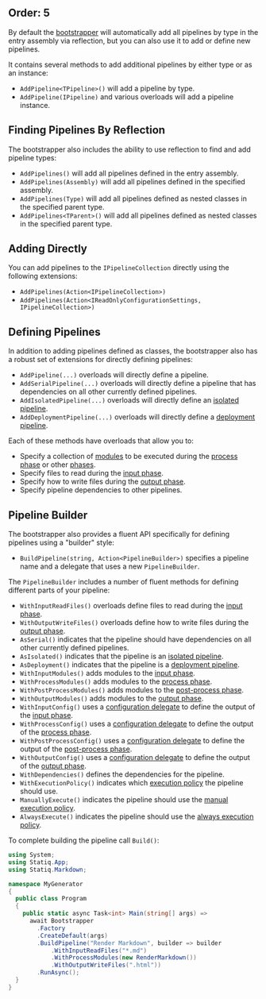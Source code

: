 Order: 5
---
By default the [bootstrapper](xref:bootstrapper) will automatically add all pipelines by type in the entry assembly via reflection, but you can also use it to add or define new pipelines.

It contains several methods to add additional pipelines by either type or as an instance:

- `AddPipeline<TPipeline>()` will add a pipeline by type.
- `AddPipeline(IPipeline)` and various overloads will add a pipeline instance.

## Finding Pipelines By Reflection

The bootstrapper also includes the ability to use reflection to find and add pipeline types:

- `AddPipelines()` will add all pipelines defined in the entry assembly.
- `AddPipelines(Assembly)` will add all pipelines defined in the specified assembly.
- `AddPipelines(Type)` will add all pipelines defined as nested classes in the specified parent type.
- `AddPipelines<TParent>()` will add all pipelines defined as nested classes in the specified parent type.

## Adding Directly

You can add pipelines to the `IPipelineCollection` directly using the following extensions:

- `AddPipelines(Action<IPipelineCollection>)`
- `AddPipelines(Action<IReadOnlyConfigurationSettings, IPipelineCollection>)`

## Defining Pipelines

In addition to adding pipelines defined as classes, the bootstrapper also has a robust set of extensions for directly defining pipelines:

- `AddPipeline(...)` overloads will directly define a pipeline.
- `AddSerialPipeline(...)` overloads will directly define a pipeline that has dependencies on all other currently defined pipelines.
- `AddIsolatedPipeline(...)` overloads will directly define an [isolated pipeline](xref:pipelines-and-modules#isolated).
- `AddDeploymentPipeline(...)` overloads will directly define a [deployment pipeline](xref:pipelines-and-modules#deployment).

Each of these methods have overloads that allow you to:

- Specify a collection of [modules](xref:about-modules) to be executed during the [process phase](xref:pipelines-and-modules#process-phase) or other [phases](xref:pipelines-and-modules#phases).
- Specify files to read during the [input phase](xref:pipelines-and-modules#input-phase).
- Specify how to write files during the [output phase](xref:pipelines-and-modules#output-phase).
- Specify pipeline dependencies to other pipelines.

## Pipeline Builder

The bootstrapper also provides a fluent API specifically for defining pipelines using a "builder" style:

- `BuildPipeline(string, Action<PipelineBuilder>)` specifies a pipeline name and a delegate that uses a new `PipelineBuilder`.

The `PipelineBuilder` includes a number of fluent methods for defining different parts of your pipeline:

- `WithInputReadFiles()` overloads define files to read during the [input phase](xref:pipelines-and-modules#input-phase).
- `WithOutputWriteFiles()` overloads define how to write files during the [output phase](xref:pipelines-and-modules#output-phase).
- `AsSerial()` indicates that the pipeline should have dependencies on all other currently defined pipelines.
- `AsIsolated()` indicates that the pipeline is an [isolated pipeline](xref:pipelines-and-modules#isolated).
- `AsDeployment()` indicates that the pipeline is a [deployment pipeline](xref:pipelines-and-modules#deployment).
- `WithInputModules()` adds modules to the [input phase](xref:pipelines-and-modules#input-phase).
- `WithProcessModules()` adds modules to the [process phase](xref:pipelines-and-modules#process-phase).
- `WithPostProcessModules()` adds modules to the [post-process phase](xref:pipelines-and-modules#post-process-phase).
- `WithOutputModules()` adds modules to the [output phase](xref:pipelines-and-modules#output-phase).
- `WithInputConfig()` uses a [configuration delegate](xref:configuration-delegates) to define the output of the [input phase](xref:pipelines-and-modules#input-phase).
- `WithProcessConfig()` uses a [configuration delegate](xref:configuration-delegates) to define the output of the [process phase](xref:pipelines-and-modules#process-phase).
- `WithPostProcessConfig()` uses a [configuration delegate](xref:configuration-delegates) to define the output of the [post-process phase](xref:pipelines-and-modules#post-process-phase).
- `WithOutputConfig()` uses a [configuration delegate](xref:configuration-delegates) to define the output of the [output phase](xref:pipelines-and-modules#output-phase).
- `WithDependencies()` defines the dependencies for the pipeline.
- `WithExecutionPolicy()` indicates which [execution policy](xref:pipelines-and-modules#execution-policy) the pipeline should use.
- `ManuallyExecute()` indicates the pipeline should use the [manual execution policy](xref:pipelines-and-modules#manual).
- `AlwaysExecute()` indicates the pipeline should use the [always execution policy](xref:pipelines-and-modules#always).

To complete building the pipeline call `Build()`:

```csharp
using System;
using Statiq.App;
using Statiq.Markdown;

namespace MyGenerator
{
  public class Program
  {
    public static async Task<int> Main(string[] args) =>
      await Bootstrapper
        .Factory
        .CreateDefault(args)
        .BuildPipeline("Render Markdown", builder => builder
            .WithInputReadFiles("*.md")
            .WithProcessModules(new RenderMarkdown())
            .WithOutputWriteFiles(".html"))
        .RunAsync();
  }
}
```
